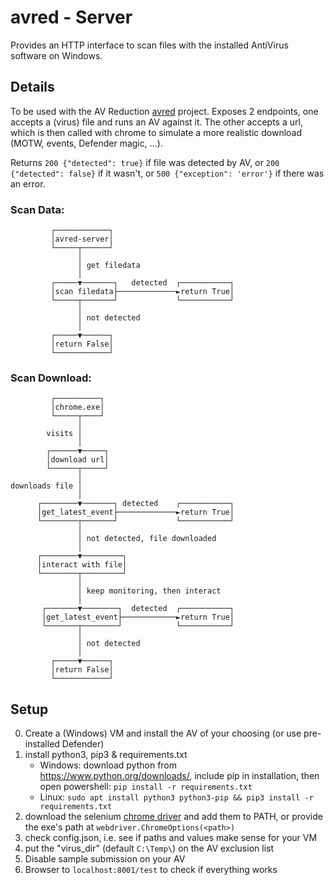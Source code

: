 # avred - Server

Provides an HTTP interface to scan files with the installed AntiVirus software on Windows. 


## Details 

To be used with the AV Reduction [avred](https://github.com/dobin/avred) project. Exposes 2 endpoints, one accepts a (virus) file and runs an AV against it. The other accepts a url, which is then called with chrome to simulate a more realistic download (MOTW, events, Defender magic, ...).

Returns ```200 {"detected": true}``` if file was detected by AV, or ```200 {"detected": false}``` if it wasn't, or ```500 {"exception": 'error'}``` if there was an error. 


### Scan Data:
```asciiflow
         ┌────────────┐
         │avred-server│
         └─────┬──────┘
               │
               │ get filedata
               │
         ┌─────▼───────┐   detected  ┌───────────┐
         │scan filedata├─────────────►return True│
         └─────┬───────┘             └───────────┘
               │
               │ not detected
               │
         ┌─────▼──────┐
         │return False│
         └────────────┘
```

### Scan Download:
```asciiflow
         ┌──────────┐
         │chrome.exe│
         └─────┬────┘
               │
        visits │
               │
        ┌──────▼─────┐
        │download url│
        └──────┬─────┘
               │
downloads file │
               │
      ┌────────▼───────┐ detected    ┌───────────┐
      │get_latest_event├─────────────►return True│
      └────────┬───────┘             └───────────┘
               │
               │ not detected, file downloaded
               │
      ┌────────▼─────────┐
      │interact with file│
      └────────┬─────────┘
               │
               │ keep monitoring, then interact
               │
       ┌───────▼────────┐  detected  ┌───────────┐
       │get_latest_event├────────────►return True│
       └───────┬────────┘            └───────────┘
               │
               │ not detected
               │
         ┌─────▼──────┐
         │return False│
         └────────────┘
```

## Setup

0. Create a (Windows) VM and install the AV of your choosing (or use pre-installed Defender)
1. install python3,  pip3 & requirements.txt
	- Windows: download python from https://www.python.org/downloads/, include pip in installation, then open powershell: ```pip install -r requirements.txt```
	- Linux: ```sudo apt install python3 python3-pip && pip3 install -r requirements.txt```
2. download the selenium [chrome driver](https://selenium-python.readthedocs.io/installation.html#drivers) and add them to PATH, or provide the exe's path at ```webdriver.ChromeOptions(<path>)```
3. check config.json, i.e. see if paths and values make sense for your VM
4. put the "virus_dir" (default `C:\Temp\`) on the AV exclusion list
5. Disable sample submission on your AV
6. Browser to `localhost:8001/test` to check if everything works

